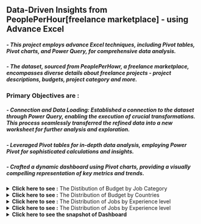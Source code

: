 ## Data-Driven Insights from PeoplePerHour[freelance marketplace] - using Advance Excel

##### - This project employs advance Excel techniques, including Pivot tables, Pivot charts, and Power Query, for comprehensive data analysis.
##### - The dataset, sourced from PeoplePerHowr, a freelance marketplace, encompasses diverse details about freelance projects - project descriptions, budgets, project category and more.

### Primary Objectives are :
##### - Connection and Data Loading: Established a connection to the dataset through Power Query, enabling the execution of crucial transformations. This process seamlessly transferred the refined data into a new worksheet for further analysis and exploration.
##### - Leveraged Pivot tables for in-depth data analysis, employing Power Pivot for sophisticated calculations and insights.
##### - Crafted a dynamic dashboard using Pivot charts, providing a visually compelling representation of key metrics and trends.

<details>
  <summary>
    <strong>Click here to see :</strong> The Distibution of Budget by Job Category
  </summary>
  <p align=''center'>
    <img src='https://github.com/Shuhaib73/Excel_Freelance_Project/blob/main/Visuals/Q1.PNG' />
  </p>
</details>

<details>
  <summary>
  <strong>Click here to see :</strong> The Distribution of Budget by Countries
  </summary>
  <p align='center'>
    <img src='https://github.com/Shuhaib73/Excel_Freelance_Project/blob/main/Visuals/Q2.PNG' />
    <img src='https://github.com/Shuhaib73/Excel_Freelance_Project/blob/main/Visuals/Q2.1.PNG' />
  </p>
</details>

<details>
  <summary>
  <strong>Click here to see :</strong> The Distribution of Jobs by Experience level
  </summary>
  <p align='center'>
    <img src='https://github.com/Shuhaib73/Excel_Freelance_Project/blob/main/Visuals/Q3.PNG' />
  </p>
</details>

<details>
  <summary>
  <strong>Click here to see :</strong> The Distribution of Jobs by Experience level
  </summary>
  <p align='center'>
    <img src='https://github.com/Shuhaib73/Excel_Freelance_Project/blob/main/Visuals/Q4.PNG' />
  </p>
</details>


<details>
  <summary>
  <strong>Click here to see the snapshot of Dashboard </strong>  
  </summary>
  <p align='center'>
    <img src='https://github.com/Shuhaib73/Excel_Freelance_Project/blob/main/Visuals/Q5.PNG' />
  </p>
</details>


